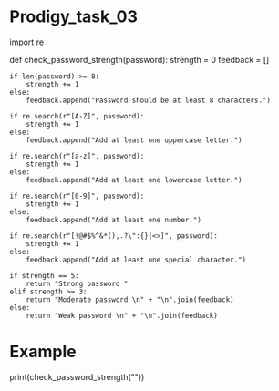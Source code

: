 # Prodigy_task_03
import re

def check_password_strength(password):
    strength = 0
    feedback = []

    if len(password) >= 8:
        strength += 1
    else:
        feedback.append("Password should be at least 8 characters.")

    if re.search(r"[A-Z]", password):
        strength += 1
    else:
        feedback.append("Add at least one uppercase letter.")

    if re.search(r"[a-z]", password):
        strength += 1
    else:
        feedback.append("Add at least one lowercase letter.")

    if re.search(r"[0-9]", password):
        strength += 1
    else:
        feedback.append("Add at least one number.")

    if re.search(r"[!@#$%^&*(),.?\":{}|<>]", password):
        strength += 1
    else:
        feedback.append("Add at least one special character.")

    if strength == 5:
        return "Strong password "
    elif strength >= 3:
        return "Moderate password \n" + "\n".join(feedback)
    else:
        return "Weak password \n" + "\n".join(feedback)

# Example
print(check_password_strength(""))
